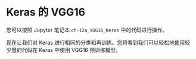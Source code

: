 # Keras 的 VGG16

您可以按照 Jupyter 笔记本 `ch-12a_VGG16_Keras` 中的代码进行操作。

现在让我们对 Keras 进行相同的分类和再训练。您将看到我们可以轻松地使用较少量的代码在 Keras 中使用 VGG16 预训练模型。